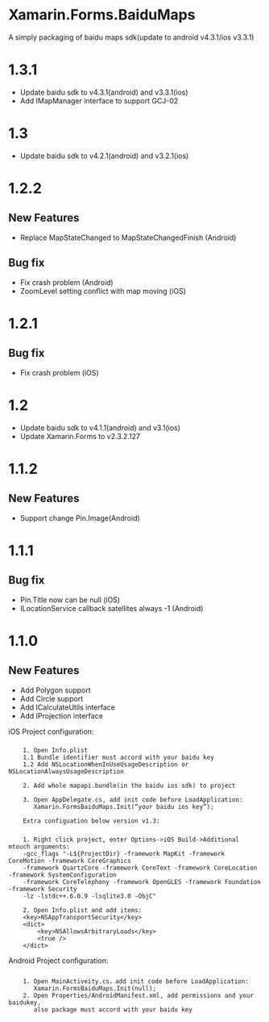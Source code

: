 # Xamarin.Forms.BaiduMaps
A simply packaging of baidu maps sdk(update to android v4.3.1/ios v3.3.1)


# 1.3.1
 
* Update baidu sdk to v4.3.1(android) and v3.3.1(ios)
* Add IMapManager interface to support GCJ-02

# 1.3

* Update baidu sdk to v4.2.1(android) and v3.2.1(ios)

# 1.2.2

## New Features

* Replace MapStateChanged to MapStateChangedFinish (Android)

## Bug fix

* Fix crash problem (Android)
* ZoomLevel setting conflict with map moving (iOS)

# 1.2.1

## Bug fix

* Fix crash problem (iOS)

# 1.2

* Update baidu sdk to v4.1.1(android) and v3.1(ios)
* Update Xamarin.Forms to v2.3.2.127

# 1.1.2

## New Features

* Support change Pin.Image(Android)

# 1.1.1

## Bug fix

* Pin.Title now can be null (iOS)
* ILocationService callback satellites always -1 (Android)

# 1.1.0

## New Features

* Add Polygon support
* Add Circle support
* Add ICalculateUtils interface
* Add IProjection interface

iOS Project configuration:
###
        1. Open Info.plist
        1.1 Bundle identifier must accord with your baidu key
        1.2 Add NSLocationWhenInUseUsageDescription or NSLocationAlwaysUsageDescription
        
        2. Add whole mapapi.bundle(in the baidu ios sdk) to project
        
        3. Open AppDelegate.cs, add init code before LoadApplication:  
           Xamarin.FormsBaiduMaps.Init(“your baidu ios key”);

        Extra configuation below version v1.3:
###
        1. Right click project, enter Options->iOS Build->Additional mtouch arguments:  
        -gcc_flags "-L${ProjectDir} -framework MapKit -framework CoreMotion -framework CoreGraphics
        -framework QuartzCore -framework CoreText -framework CoreLocation -framework SystemConfiguration  
        -framework CoreTelephony -framework OpenGLES -framework Foundation -framework Security  
        -lz -lstdc++.6.0.9 -lsqlite3.0 -ObjC"

        2. Open Info.plist and add items:
        <key>NSAppTransportSecurity</key>
        <dict>
            <key>NSAllowsArbitraryLoads</key>
            <true />
        </dict>

Android Project configuration:
###
        1. Open MainActiveity.cs，add init code before LoadApplication:  
           Xamarin.FormsBaiduMaps.Init(null);
        2. Open Properties/AndroidManifest.xml, add permissions and your baidukey,  
           also package must accord with your baidu key
